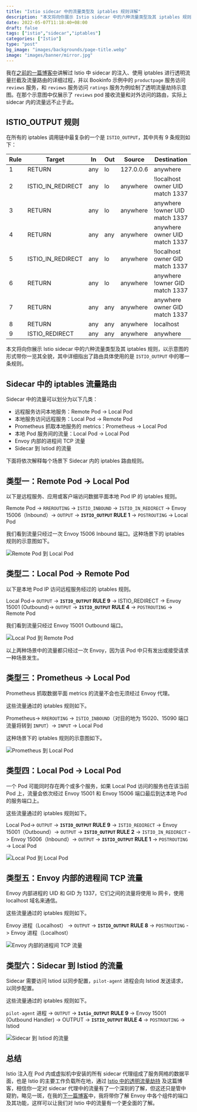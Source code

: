 ```yaml
---
title: "Istio sidecar 中的流量类型及 iptables 规则详解"
description: "本文将向你展示 Istio sidecar 中的六种流量类型及其 iptables 规则，并以示意图的形式带你一览其全貌。"
date: 2022-05-07T11:18:40+08:00
draft: false
tags: ["istio","sidecar","iptables"]
categories: ["Istio"]
type: "post"
bg_image: "images/backgrounds/page-title.webp"
image: "images/banner/mirror.jpg"
---
```


我在[之前的一篇博客中](https://jimmysong.io/blog/sidecar-injection-iptables-and-traffic-routing/)讲解过 Istio 中 sidecar 的注入、使用 iptables 进行透明流量拦截及流量路由的详细过程，并以 Bookinfo 示例中的 `productpage` 服务访问 `reviews` 服务，和 `reviews` 服务访问 `ratings` 服务为例绘制了透明流量劫持示意图。在那个示意图中仅展示了 `reviews` pod 接收流量和对外访问的路由，实际上 sidecar 内的流量远不止于此。

## ISTIO_OUTPUT 规则

在所有的 iptables 调用链中最复杂的一个是 `ISTIO_OUTPUT`，其中共有 9 条规则如下：

| **Rule** | **Target**        | **In** | **Out** | **Source** | **Destination**                 |
| -------- | ----------------- | ------ | ------- | ---------- | ------------------------------- |
| 1        | RETURN            | any    | lo      | 127.0.0.6  | anywhere                        |
| 2        | ISTIO_IN_REDIRECT | any    | lo      | anywhere   | !localhost owner UID match 1337 |
| 3        | RETURN            | any    | lo      | anywhere   | anywhere !owner UID match 1337  |
| 4        | RETURN            | any    | any     | anywhere   | anywhere owner UID match 1337   |
| 5        | ISTIO_IN_REDIRECT | any    | lo      | anywhere   | !localhost owner GID match 1337 |
| 6        | RETURN            | any    | lo      | anywhere   | anywhere !owner GID match 1337  |
| 7        | RETURN            | any    | any     | anywhere   | anywhere owner GID match 1337   |
| 8        | RETURN            | any    | any     | anywhere   | localhost                       |
| 9        | ISTIO_REDIRECT    | any    | any     | anywhere   | anywhere                        |

本文将向你展示 Istio sidecar 中的六种流量类型及其 iptables 规则，以示意图的形式带你一览其全貌，其中详细指出了路由具体使用的是 `ISTIO_OUTPUT` 中的哪一条规则。

## Sidecar 中的 iptables 流量路由

Sidecar 中的流量可以划分为以下几类：

- 远程服务访问本地服务：Remote Pod -> Local Pod
- 本地服务访问远程服务：Local Pod -> Remote Pod
- Prometheus 抓取本地服务的 metrics：Prometheus -> Local Pod
- 本地 Pod 服务间的流量：Local Pod -> Local Pod
- Envoy 内部的进程间 TCP 流量
- Sidecar 到 Istiod 的流量

下面将依次解释每个场景下 Sidecar 内的 iptables 路由规则。

## 类型一：Remote Pod -> Local Pod

以下是远程服务、应用或客户端访问数据平面本地 Pod IP 的 iptables 规则。

Remote Pod -> `RREROUTING` -> `ISTIO_INBOUND` -> `ISTIO_IN_REDIRECT` -> Envoy 15006（Inbound）-> `OUTPUT` -> **`ISTIO_OUTPUT` RULE 1** -> `POSTROUTING` -> Local Pod

我们看到流量只经过一次 Envoy 15006 Inbound 端口。这种场景下的 iptables 规则的示意图如下。

![Remote Pod 到 Local Pod](remote-pod-local-pod.svg)

## 类型二：Local Pod -> Remote Pod

以下是本地 Pod IP 访问远程服务经过的 iptables 规则。

Local Pod-> `OUTPUT` -> **`ISTIO_OUTPUT` RULE 9** -> ISTIO_REDIRECT -> Envoy 15001 (Outbound)-> `OUTPUT` -> **`ISTIO_OUTPUT` RULE 4** -> `POSTROUTING` -> Remote Pod

我们看到流量只经过 Envoy 15001 Outbound 端口。

![Local Pod 到 Remote Pod](local-pod-remote-pod.svg)

以上两种场景中的流量都只经过一次 Envoy，因为该 Pod 中只有发出或接受请求一种场景发生。

## 类型三：Prometheus -> Local Pod

Prometheus 抓取数据平面 metrics 的流量不会也无须经过 Envoy 代理。

这些流量通过的 iptables 规则如下。

Prometheus-> `RREROUTING` -> `ISTIO_INBOUND`（对目的地为 15020、15090 端口流量将转到 `INPUT`）-> `INPUT` ->  Local Pod

这种场景下的 iptables 规则的示意图如下。

![Prometheus 到 Local Pod](prometheus-local-pod.svg)

## 类型四：Local Pod -> Local Pod

一个 Pod 可能同时存在两个或多个服务，如果 Local Pod 访问的服务也在该当前 Pod 上，流量会依次经过 Envoy 15001 和 Envoy 15006 端口最后到达本地 Pod 的服务端口上。

这些流量通过的 iptables 规则如下。

Local Pod-> `OUTPUT` -> **`ISTIO_OUTPUT` RULE 9** -> `ISTIO_REDIRECT` -> Envoy 15001（Outbound）-> `OUTPUT` -> **`ISTIO_OUTPUT` RULE 2** -> `ISTIO_IN_REDIRECT` -> Envoy 15006（Inbound）-> `OUTPUT` -> **`ISTIO_OUTPUT` RULE 1** -> `POSTROUTING` -> Local Pod

![Local Pod 到 Local Pod](local-pod-local-pod.svg)

## 类型五：Envoy 内部的进程间 TCP 流量

Envoy 内部进程的 UID 和 GID 为 1337，它们之间的流量将使用 lo 网卡，使用 localhost 域名来通信。

这些流量通过的 iptables 规则如下。

Envoy 进程（Localhost） -> `OUTPUT` -> **`ISTIO_OUTPUT` RULE 8** -> `POSTROUTING` -> Envoy 进程（Localhost）

![Envoy 内部的进程间 TCP 流量](envoy-internal-tcp-traffic.svg)

## 类型六：Sidecar 到 Istiod 的流量

Sidecar 需要访问 Istiod 以同步配置，`pilot-agent` 进程会向 Istiod 发送请求，以同步配置。

这些流量通过的 iptables 规则如下。

`pilot-agent` 进程 -> `OUTPUT` -> **`Istio_OUTPUT` RULE 9** -> Envoy 15001 (Outbound Handler) -> OUTPUT -> **`ISTIO_OUTPUT` RULE 4** -> `POSTROUTING`  -> Istiod

![Sidecar 到 Istiod 的流量](sidecar-istiod.svg)

## 总结

Istio 注入在 Pod 内或虚拟机中安装的所有 sidecar 代理组成了服务网格的数据平面，也是 Istio 的主要工作负载所在地，通过 [Istio 中的透明流量劫持](https://jimmysong.io/blog/sidecar-injection-iptables-and-traffic-routing/) 及这篇博客，相信你一定对 sidecar 代理中的流量有了一个深刻的了解，但这还只是管中窥豹，略见一斑，在我的[下一篇博客](https://jimmysong.io/blog/istio-components-and-ports/)中，我将带你了解 Envoy 中各个组件的端口及其功能，这样可以让我们对 Istio 中的流量有一个更全面的了解。
